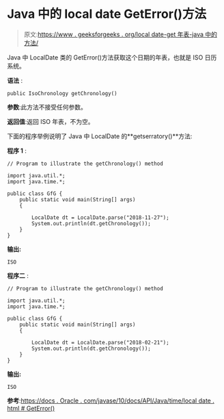 # Java 中的 local date GetError()方法

> 原文:[https://www . geeksforgeeks . org/local date-get 年表-java 中的方法/](https://www.geeksforgeeks.org/localdate-getchronology-method-in-java/)

Java 中 LocalDate 类的 GetError()方法获取这个日期的年表，也就是 ISO 日历系统。

**语法** :

```
public IsoChronology getChronology()

```

**参数**:此方法不接受任何参数。

**返回值**:返回 ISO 年表，不为空。

下面的程序举例说明了 Java 中 LocalDate 的**getserratory()**方法:

**程序 1** :

```
// Program to illustrate the getChronology() method

import java.util.*;
import java.time.*;

public class GfG {
    public static void main(String[] args)
    {

        LocalDate dt = LocalDate.parse("2018-11-27");
        System.out.println(dt.getChronology());
    }
}
```

**输出:**

```
ISO

```

**程序二** :

```
// Program to illustrate the getChronology() method

import java.util.*;
import java.time.*;

public class GfG {
    public static void main(String[] args)
    {

        LocalDate dt = LocalDate.parse("2018-02-21");
        System.out.println(dt.getChronology());
    }
}
```

**输出:**

```
ISO

```

**参考**:[https://docs . Oracle . com/javase/10/docs/API/Java/time/local date . html # GetError()](https://docs.oracle.com/javase/10/docs/api/java/time/LocalDate.html#getChronology())